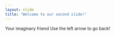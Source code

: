 ```yaml
---
layout: slide
title: "Welcome to our second slide!"
---
```

Your imaginary friend
Use the left arrow to go back!
